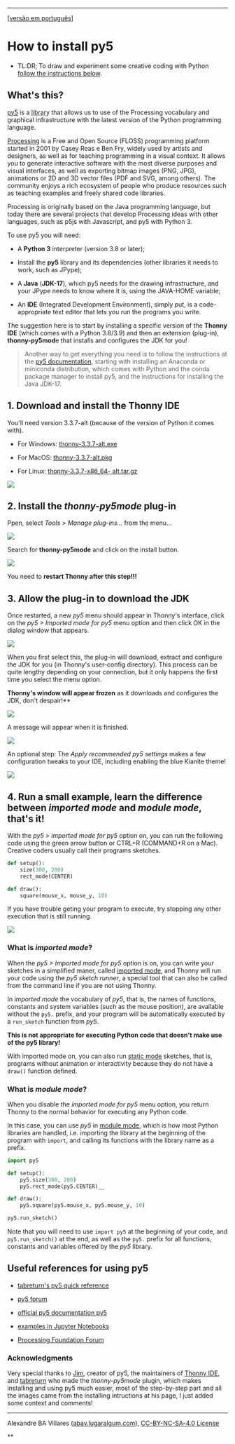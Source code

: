 ----

[[versão em português](index.md)]

# How to install py5

- TL:DR; To draw and experiment some creative coding with Python [follow the instructions below](https://abav.lugaralgum.com/como-instalar-py5/index-EN.html/#1-Download-and-install-the-Thonny-IDE).

## What's this?

[py5](https://github.com/py5coding) is a <ins title="Libraries are packages of complementary software functions made by other people to help you develop your own programs" style="text-decoration:underline; text-decoration-style: dotted;">library</ins> that allows us to use of the Processing vocabulary and graphical infrastructure with the latest version of the Python programming language.

[Processing](http://processsing.org/) is a Free and Open Source (FLOSS) programming platform started in 2001 by Casey Reas e Ben Fry, widely used by artists and designers, as well as for teaching programming in a visual context. It allows you to generate interactive software with the most diverse purposes and visual interfaces, as well as exporting bitmap images (PNG, JPG), animations or 2D and 3D vector files (PDF and SVG, among others). The community enjoys a rich ecosystem of people who produce resources such as teaching examples and freely shared code libraries.

Processing is originally based on the Java programming language, but today there are several projects that develop Processing ideas with other languages, such as p5js with Javascript, and py5 with Python 3.

To use py5 you will need:

- A **Python 3** interpreter (version 3.8 or later);

- Install the **py5** library and its dependencies (other libraries it needs to work, such as JPype);

- A **Java** (**JDK-17**), which py5 needs for the drawing infrastructure, and your JPype needs to know where it is, using the JAVA-HOME variable;

- An **IDE** (Integrated Development Environment), simply put, is a code-appropriate text editor that lets you run the programs you write.

The suggestion here is to start by installing a specific version of the **Thonny IDE** (which comes with a Python 3.8/3.9) and then an extension (plug-in), **thonny-py5mod**e that installs and configures the JDK for you!

>  Another way to get everything you need is to follow the instructions at the [py5 documentation](https://py5.ixora.io/content/install.html), starting with installing an Anaconda or miniconda distribution, which comes with Python and the conda package manager to install py5, and the instructions for installing the Java JDK-17.

## 1. Download and install the Thonny IDE

You'll need version 3.3.7-alt (because of the version of Python it comes with).

- For Windows: [thonny-3.3.7-alt.exe](https://github.com/thonny/thonny/releases/download/v3.3.7/thonny-3.3.7-alt.exe)

- For MacOS: [thonny-3.3.7-alt.pkg](https://github.com/thonny/thonny/releases/download/v3.3.7/thonny-3.3.7-alt.pkg)

- For Linux: [thonny-3.3.7-x86_64- alt.tar.gz](https://github.com/thonny/thonny/releases/download/v3.3.7/thonny-3.3.7-x86_64-alt.tar.gz)

![](https://raw.githubusercontent.com/tabreturn/thonny-py5mode/main/screenshots/02-start-splash.png)

## 2. Install the *thonny-py5mode* plug-in

Ppen, select *Tools > Manage plug-ins...* from the menu…

![](https://lh5.googleusercontent.com/7QqZEos2zyHAKo_NYdcQsIffMfWX4A7lntYblHuZohfvAje_cjh3MkXKAw4N7H4XmAhB2_czHxsCvbLlQeY3g03hmnH-vBf9KGOlbEPptoZqirNgaAXwNLACdcB-ejhpYbxNacId3FfXv58_rA) 

Search for **thonny-py5mode** and click on the install button.

 ![](https://lh6.googleusercontent.com/Rre5zRvlhX93ZO8zW677ivLiTPUijAMNsew5rE7jZWMo6gyP0Hda9AEbeb_5QiEPuvNe---VuqBAvjpEG9oHupDhe3WGA7BvCd5Nz5OWy5CdxV0NRZiZnt0h-s5tI00EPWC14LivuQJzK7ROww) 

You need to __restart Thonny after this step!!!__

## 3. Allow the plug-in to download the JDK

Once restarted, a new *py5* menu should appear in Thonny's interface, click on the *py5 > Imported mode for py5* menu option and then click OK in the dialog window that appears.

![](https://lh3.googleusercontent.com/V9EJuIoI6s2qghaj31gRPWidWbz3bv_386mXP_In706KrYfCrJ8UaSGxZOuOUtBORRYMCnOCFanrebCGK5iI-MM4cZz3E846wJY2zi0l8ZggFTvXAuLYOjK75Cy2eackqj3m7ai1ov_IYbGdMg) 

When you first select this, the plug-in will download, extract and configure the JDK for you (in Thonny's user-config directory). This process can be quite lengthy depending on your connection, but it only happens the first time you select the menu option.

**Thonny's window will appear frozen** as it downloads and configures the JDK, don't despair!**

![](https://lh5.googleusercontent.com/3cW4nEEMWdwGf3lFSYLOLahmqWBgP7NfuAonN2Rd0IyeH9IH44Fe_aENvHxp_OTwIikhiud41L3nG0Q1KRRFj8Tou7EN9YdMkYmOgQxe2pBS6dRkNZq7AfqqS-b84x-WfDlLJ__ACiMw30tW-A) 

A message will appear when it is finished.

![](https://lh4.googleusercontent.com/LX3nhpXQSUvBK_VIKwf6gbkOSgSVO30_hi-sNLU6AtxH8scDFpUAcjUa8AuH1OYrQWuOJrMp-f1hViDKNG3wABlOMJHKGV5qzq6jFWkcuVPxLErk3FsBcO-uV-gA6H61wZ-w8oNZ5OQxcM7Bkw)

An optional step: The *Apply recommended py5 settings* makes a few configuration tweaks to your IDE, including enabling the blue Kianite theme! 

![](https://lh5.googleusercontent.com/TqdRTzve0Z18jnT-LrdIsK0SHdaynaL1SmDc5c3wx58jeMWk5neiCmvIP3vkHMMew5FCZ0nqBTY3HFdW9T6TFlAhE_TQYsASlIx9yYLGNNr9tbhcQwTrVN4QtmvyEvmzv5jAQ7zsNVrc2Egc4A)

## 4. Run a small example, learn the difference between *imported mode* and *module mode*, that's it!

With the *py5 > imported mode for py5* option on, you can run the following code using the green arrow button or CTRL+R (COMMAND+R on a Mac). Creative coders usually call their programs sketches.

```python
def setup():
    size(300, 200)
    rect_mode(CENTER)

def draw():
    square(mouse_x, mouse_y, 10)
```

If you have trouble geting your program to execute, try stopping any other execution that is still running.

![](https://lh6.googleusercontent.com/8V821bvVbtGfoqNZq4UNGWtdKS0F1BcXHFwrghG-6FmRWA2XA3N3h5mO6ltWI1J_SCklXJ2Nj1l5142njaf3DVA-U3ICt2zvRcSVy9w1ESm7F_spgfA6yjCLm6bkiosLzN92eo9sT3-fmRcc3Q)

### What is *imported mode*?

When the *py5 > Imported mode for py5* option is on, you can write your sketches in a simplified maner, called [imported mode](https://py5.ixora.io/content/py5_modes.html#imported-mode), and Thonny will run your code using the *py5 sketch runner*, a special tool that can also be called from the command line if you are not using Thonny.

In *imported mode* the vocabulary of *py5*, that is, the names of functions, constants and system variables (such as the mouse position), are available without the `py5.` prefix, and your program will be automatically executed by a `run_sketch` function from *py5*.

**This is not appropriate for executing Python code that doesn't make use of the py5 library!**

With imported mode on, you can also run [static mode](https://py5.ixora.io/content/py5_modes.html#static-mode) sketches, that is, programs without animation or interactivity because they do not have a `draw()` function defined.

### What is *module mode*?

When you disable the *imported mode for py5* menu option, you return Thonny to the normal behavior for executing any Python code.

In this case, you can use *py5* in [module mode](https://py5.ixora.io/content/py5_modes.html#module-mode), which is how most Python libraries are handled, i.e. importing the library at the beginning of the program with `import`, and calling its functions with the library name as a prefix.

```python
import py5

def setup():
    py5.size(300, 200)
    py5.rect_mode(py5.CENTER)__

def draw():
    py5.square(py5.mouse_x, py5.mouse_y, 10)

py5.run_sketch()
```

Note that you will need to use `import py5` at the beginning of your code, and `py5.run_sketch()` at the end, as well as the `py5.` prefix for all functions, constants and variables offered by the *py5* library.

## Useful references for using py5

- [tabreturn's py5 quick reference](https://github.com/tabreturn/processing.py-cheat-sheet/blob/pt-br/py5/py5_cc.pdf)

- [py5 forum](https://github.com/py5coding/py5generator/discussions)

- [official py5 documentation py5](http://py5.ixora.io/)

- [examples in Jupyter Notebooks](https://github.com/py5coding/py5examples)

- [Processing Foundation Forum](https://discourse.processing.org/)

### Acknowledgments

Very special thanks to [Jim](twitter.com/py5coding), creator of py5, the maintainers of [Thonny IDE](http://twitter.com/thonnyIDE), and [tabreturn](https://twitter.com/tabreturn) who made the *thonny-py5mode* plugin, which makes installing and using py5 much easier, most of the step-by-step part and all the images came from the installing intructions at his page, I just added some context and comments!

---

Alexandre BA Villares ([abav.lugaralgum.com](https://abav.lugaralgum.com/)), [CC-BY-NC-SA-4.0 License](https://creativecommons.org/licenses/by-nc-sa/4.0/)

**
